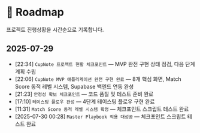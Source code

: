 # 📍 Roadmap

프로젝트 진행상황을 시간순으로 기록합니다.

## 2025-07-29

- [22:34] `CupNote 프로젝트 현황 체크포인트` — MVP 완전 구현 상태 점검, 다음 단계 계획 수립
- [22:06] `CupNote MVP 애플리케이션 완전 구현 완료` — 8개 핵심 화면, Match Score 동적 레벨 시스템, Supabase 백엔드 연동 완성
- [21:23] `안정성 확보 체크포인트` — 코드 품질 및 테스트 준비 완료
- [17:10] `테이스팅 플로우 완성` — 4단계 테이스팅 플로우 구현 완료
- [11:31] `Match Score 동적 레벨 시스템 확정` — 체크포인트 스크립트 테스트 완료
- [2025-07-30 00:28] `Master Playbook 적용 대성공` — 체크포인트 스크립트 테스트 완료

